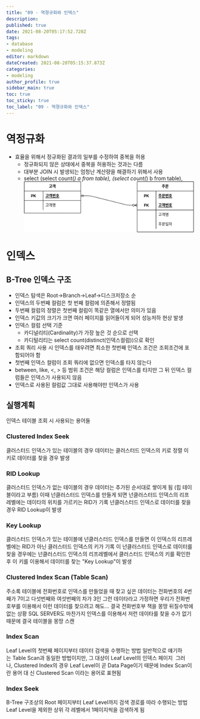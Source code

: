 ```yaml
---
title: "09 - 역졍규화와 인덱스"
description: 
published: true
date: 2021-08-20T05:17:52.728Z
tags: 
- database
- modeling
editor: markdown
dateCreated: 2021-08-20T05:15:37.873Z
categories:
- modeling
author_profile: true
sidebar_main: true
toc: true
toc_sticky: true
toc_label: "09 - 역졍규화와 인덱스"
---
```


# 역정규화
- 효율을 위해서 정규화된 결과의 일부를 수정하여 중복을 허용
	- 정규화되지 않은 상태에서 중복을 허용하는 것과는 다름
	- 대부분 JOIN 시 발생되는 엄청난 계산량을 해결하기 위해서 사용
	- select  (select count(*) a from table), (select count(*) b from table),
![data-modeling-09-01.jpg](..%2F..%2Fassets%2Fimg%2Fdata_modeling%2Fdata-modeling-09-01.jpg)
  
# 인덱스
## B-Tree 인덱스 구조
- 인덱스 탐색은 Root->Branch->Leaf->디스크저장소 순
- 인덱스의 두번째 컬럼은 첫 번째 컬럼에 의존해서 정렬됨
- 두번째 컬럼의 정렬은 첫번째 컬럼이 똑같은 열에서만 의미가 있음
- 인덱스 키값의 크기가 크면 여러 페이지를 읽어들이게 되어 성능저하 현상 발생
- 인덱스 컬럼 선택 기준
	- 카디널리티(Cardinality)가 가장 높은 것 순으로 선택
	- 카디털리티는 select count(distinct(인덱스컬럼))으로 확인
- 조회 쿼리 사용 시 인덱스를 태우려면 최소한 첫번째 인덱스 조건은 조회조건에 포함되어야 함
- 첫번째 인덱스 컬럼이 조회 쿼리에 없으면 인덱스를 타지 않는다
- between, like, <, > 등 범위 조건은 해당 컬럼은 인덱스를 타지만 그 뒤 인덱스 컬럼들은 인덱스가 사용되지 않음
- 인덱스로 사용된 컬럼값 그대로 사용해야만 인덱스가 사용

## 실행계획
인덱스 테이블 조회 시 사용되는 용어들
### Clustered Index Seek
클러스터드 인덱스가 있는 테이블의 경우 데이터는 클러스터드 인덱스의 키로 정렬
이 키로 데이터를 찾을 경우 발생
### RID Lookup
클러스터드 인덱스가 없는 테이블의 경우 데이터는 추가된 순서대로 쌓이게 됨 (힙 테이블이라고 부름)
이때 넌클러스터드 인덱스를 만들게 되면 넌클러스터드 인덱스의 리프레벨에는 데이타의 위치를 가르키는 RID가 기록
넌클러스터드 인덱스로 데이터를 찾을 경우 RID Lookup이 발생
### Key Lookup
클러스터드 인덱스가 있는 테이블에 넌클러스터드 인덱스를 만들면 이 인덱스의 리프레벨에는 RID가 아닌 클러스터드 인덱스의 키가 기록
이 넌클러스터드 인덱스로 데이터를 찾을 경우에는 넌클러스터드 인덱스의 리프레벨에서 클러스터드 인덱스의 키를 확인한 후 이 키를 이용해서 데이터를 찾는 "Key Lookup"이 발생
### Clustered Index Scan (Table Scan)
주소록 테이블에 전화번호로 인덱스를 만들었을 때 찾고 싶은 데이터는 전화번호의 4번째가 7이고 다섯번째와 여섯번째의 차가 3인 그런 데이타라고 가정하면 우리가 전화번호부를 이용해서 이런 데이터를 찾으려고 해도... 결국 전화번호부 책을 몽땅 뒤질수밖에  없는 상황 SQL SERVER도 마찬가지
인덱스를 이용해서 저런 데이타를 찾을 수가 없기 때문에 결국 테이블을 몽땅 스캔
### Index Scan
Leaf Level의 첫번째 페이지부터 데이터 검색을 수행하는 방법
일반적으로 얘기하는 Table Scan과 동일한 방법이지만, 그 대상이 Leaf Level의 인덱스 페이지 
그러나, Clustered Index의 경우 Leaf Level이 곧 Data Page이기 때문에 Index Scan이란 용어 대 신 Clustered Scan 이라는 용어로 표현됨
### Index Seek
B-Tree 구조상의 Root 페이지부터 Leaf Level까지 검색 경로를 따라 수행되는 방법
Leaf Level을 제외한 상위 각 레벨에서 1페이지씩을 검색하게 됨
